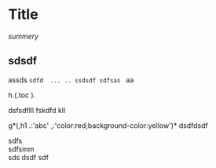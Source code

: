 # Title
*summery*
## sdsdf
assds `sdfd  ...
..
ssdsdf sdfsas
`
aa 

h.(.toc
).

dsfsdflll
fskdfd kll
 
g*(,h1 
.:'abc'
,:'color:red;background-color:yellow')*
dsdfdsdf



sdfs   
sdfsmm   
sds
dsdf
sdf

